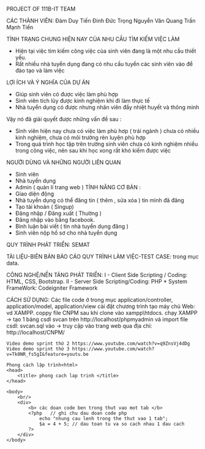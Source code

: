 PROJECT OF 111B-IT TEAM

CÁC THÀNH VIÊN: 
	Đàm Duy Tiến
	Đinh Đức Trọng
	Nguyễn Văn Quang
	Trần Mạnh Tiến

TÌNH TRẠNG CHUNG HIỆN NAY CỦA NHU CẦU TÌM KIẾM VIỆC LÀM 
- Hiện tại việc tìm kiếm công việc của sinh viên đang là một nhu cầu thiết yếu.                             
- Rất nhiều nhà tuyển dụng đang có nhu cầu tuyển các sinh viên vào để đào tạo và làm việc 

LỢI ÍCH VÀ Ý NGHĨA CỦA DỰ ÁN 

- Giúp sinh viên có được việc làm phù hợp       
- Sinh viên tích lũy được kinh nghiệm khi đi làm thực tế                                                               
- Nhà tuyển dụng có được nhưng nhân viên đầy nhiệt huyết và thông minh

Vậy nó đã giải quyết được những vấn đề sau :
- Sinh viên hiện nay chưa có việc làm phù hơp ( trái ngành ) chưa có nhiều kinh nghiệm, chưa có môi trường rèn luyện phù hợp
- Trong quá trình học tập trên trường sinh viên chưa có kinh nghiệm nhiều trong công việc, nên sau khi học xong rất khó kiếm được việc

NGƯỜI DÙNG VÀ NHỮNG NGƯỜI LIÊN QUAN
-	Sinh viên 
-	Nhà tuyển dụng 
-	Admin ( quản lí trang web )
TÍNH NĂNG CƠ BẢN :
-	Giao diện động
-	Nhà tuyển dụng  có thể đăng tin ( thêm , sửa xóa ) tin mình đã đăng
-	Tạo tài khoản ( Singup)
-	Đăng nhập / Đăng xuất ( Thường )
-	Đăng nhập vào bằng facebook.
-	Bình luận bài viết ( tin nhà tuyển dụng đăng )
-	Sinh viên nộp hồ sơ cho nhà tuyển dụng

QUY TRÌNH PHÁT TRIỂN: SEMAT

TÀI LIỆU-BIÊN BẢN BÁO CÁO QUY TRÌNH LÀM VIỆC-TEST CASE: trong mục data.

CÔNG NGHỆ/NỀN TẢNG PHÁT TRIỂN: 
	I - Client Side Scripting / Coding: HTML, CSS, Bootstrap.
	II - Server Side Scripting/Coding: PHP
	* System FrameWork: Codeigniter Framework 
	
CÁCH SỬ DỤNG: 
	Các file code ở trong mục application/controller, application/model, application/view
	cài đặt chương trình tạo máy chủ Web: vd XAMPP.
	coppy file CNPM sau khi clone vào xampp\htdocs.
	chạy XAMPP -> tạo 1 bảng csdl svcan trên http://localhost/phpmyadmin và import file csdl: svcan.sql vào
	-> truy cập vào trang web qua địa chỉ: http://localhost/CNPM/
	
	Video demo sprint thứ 2 https://www.youtube.com/watch?v=q9ZnsVj4dDg
	Video demo sprint thứ 3 https://www.youtube.com/watch?v=Tk0NR_fs5gI&feature=youtu.be
	
	Phong cách lập trình<html>
	<head>
		<title> phong cach lap trinh </title>
	</head>
	
	<body>
		<br/>
		<div>
			<b> các doan code ben trong thut vao mot tab </b>
			<?php	// ghi chu dau doan code php
				echo "nhung cau lenh trong the thut vao 1 tab";
				$a = 4 + 5; // dau toan tu va so cach nhau 1 dau cach
			?>
		</div>
	</body>
</html>

	
	
